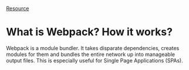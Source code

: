 [Resource](https://blog.ag-grid.com/webpack-tutorial-understanding-how-it-works/)

# What is Webpack? How it works?
Webpack is a module bundler. It takes disparate dependencies, creates modules for them and bundles the entire network up into manageable output files. 
This is especially useful for Single Page Applications (SPAs).
